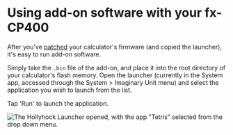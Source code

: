# Using add-on software with your fx-CP400

After you've [patched](patching.md) your calculator's firmware (and copied the launcher), it's easy to run add-on software.

Simply take the `.bin` file of the add-on, and place it into the root directory of your calculator's flash memory. Open the launcher (currently in the System app, accessed through the System > Imaginary Unit menu) and select the application you wish to launch from the list.

Tap 'Run' to launch the application.

![The Hollyhock Launcher opened, with the app "Tetris" selected from the drop down menu.](using_launcher.png)
